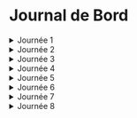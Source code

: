 # Journal de Bord
<details>
  <summary>Journée 1</summary>

  
- Création des classes
- Recherche des paramètres d'entrées
- Fonction de simulation de la distribution des clients
- Analyse de l'affluence dans les restaurants CROUS, Five, et Crêpes.

  
</details>
<details>
  
  <summary>Journée 2</summary>

  
- Amélioration du code
- Implementation / visualisation de graphes
- Recherche et finalisation des paramètres de sorties
- Ajout de nouveau paramètres d'entrés (distance, gouts)
</details>
<details>
  
  <summary>Journée 3</summary>

- Amelioration de la fonction 'Appeal'
- Implementation des variations dans les files d'attente des restaurants.

</details>

<details>

  <summary>Journée 4</summary>

- Ajout de la métrique : satisfaction globale (satisf. finale de chaque client)
-Visualisation des swaps (et leur destination) sur les graphes


</details>
<details>
  <summary>Journée 5</summary>
  
- Réflexion sur les éventuelles modifications à apporter aux paramètres de la simulation pour mieux représenter la réalité.
- Discussion sur les résultats obtenus jusqu'à présent et les aperçus tirés des graphes.
</details>
<details>
  <summary>Journée 6</summary>
  
- Recherche de corrélations entre les caractéristiques des restaurants et leur attrait pour les clients.
- Début du site
</details>
<details>
  <summary>Journée 7</summary>
  
- Analyse de la satisfaction des clients en fonction de leur budget et de leur patience.
- Réflexion sur les ajustements potentiels à apporter aux capacités des restaurants pour répondre à la demande fluctuante.
- Début du code de l’animation
</details>
<details>
  <summary>Journée 8</summary>

  
- Analyse des facteurs influençant la popularité des restaurants, tels que le prix moyen, la rapidité du service et la qualité des repas.
- Évaluation des performances du modèle et discussion sur ses limitations et ses points forts.
</details>
